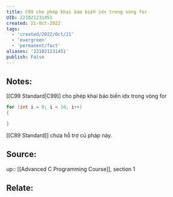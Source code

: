 ```yaml
---
title: C99 cho phép khai báo biến idx trong vòng for
UID: 221021231451
created: 21-Oct-2022
tags:
  - 'created/2022/Oct/21'
  - 'evergreen'
  - 'permanent/fact'
aliases: '221021231451'
publish: False
---
```

## Notes:
[[C99 Standard|C99]] cho phép khai báo biến idx trong vòng for

```c
for (int i = 0; i < 10, i++)
{

}
```

[[C89 Standard]] chưa hỗ trợ cú pháp này.

## Source:
up:: [[Advanced C Programming Course]], section 1

## Relate:
